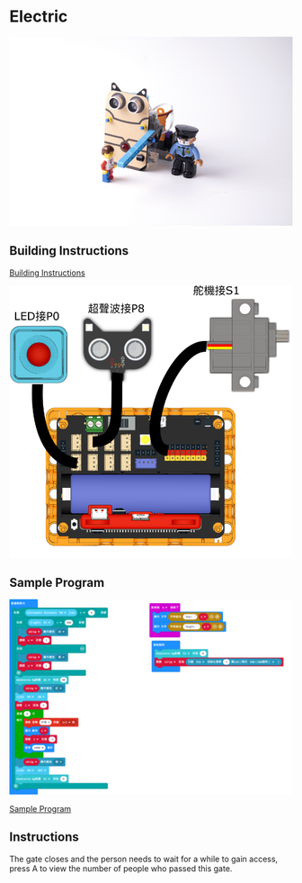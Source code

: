 # Electric

![](../images/gate.png)

## Building Instructions

[Building Instructions](https://drive.google.com/drive/folders/1wg_edUZFrqyUONA0FJ6vFBkGArRsfnf4?usp=sharing)

![](../images/gate_wire.png)

## Sample Program

![](../images/gate_code.png)

[Sample Program](https://makecode.microbit.org/_b8s5xLE59eqC)

## Instructions

The gate closes and the person needs to wait for a while to gain access, press A to view the number of people who passed this gate.